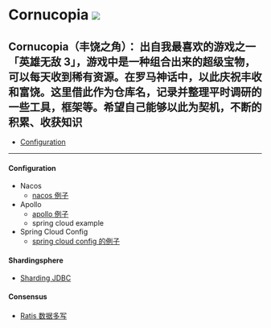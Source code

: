 Cornucopia ![](https://raw.githubusercontent.com/taojintianxia/cornucopia/master/doc/images/Cornucopia.jpg?token=AA7MDWGXK63HPBLH3AR5MBS5WJVOM) 
==========

## Cornucopia（丰饶之角）： 出自我最喜欢的游戏之一 「英雄无敌 3」，游戏中是一种组合出来的超级宝物，可以每天收到稀有资源。在罗马神话中，以此庆祝丰收和富饶。这里借此作为仓库名，记录并整理平时调研的一些工具，框架等。希望自己能够以此为契机，不断的积累、收获知识

- [Configuration](#Configuration)

- - -

#### Configuration
  - Nacos
    - [nacos 例子](https://github.com/taojintianxia/cornucopia/tree/master/configuration-example/nacos-example)
  - Apollo
    - [apollo 例子](https://github.com/taojintianxia/cornucopia/tree/master/configuration-example/apollo-example)
    - spring cloud example
  - Spring Cloud Config
    - [spring cloud config 的例子](https://github.com/taojintianxia/cornucopia/tree/master/configuration-example/spring-cloud-config-example)
    
#### Shardingsphere
  - [Sharding JDBC](https://github.com/taojintianxia/cornucopia/tree/master/shardingsphere/)

#### Consensus
  - [Ratis 数据多写](https://github.com/taojintianxia/cornucopia/tree/master/consensus/ratis/database-replicated)
